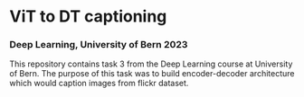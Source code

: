 # ViT to DT captioning

### Deep Learning, University of Bern 2023

This repository contains task 3 from the Deep Learning course at University of Bern. The purpose of this task was to build encoder-decoder architecture which would caption images from flickr dataset. 